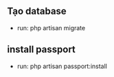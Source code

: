 ## Tạo database
- run: php artisan migrate

## install passport
- run: php artisan passport:install


